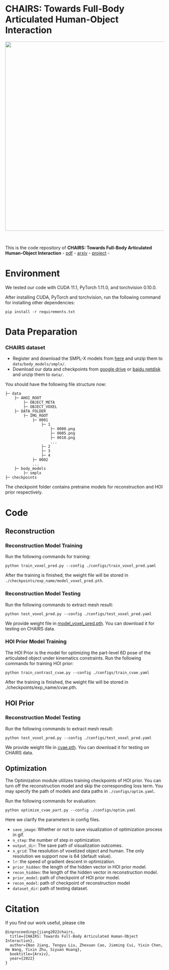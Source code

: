 # CHAIRS: Towards Full-Body Articulated Human-Object Interaction
<p align="center"><img src="docs/teaser.png" width="600px"/></p></br>

This is the code repository of **CHAIRS: Towards Full-Body Articulated Human-Object Interaction** - [pdf](https://arxiv.org/abs/2109.07215) - [arxiv](https://arxiv.org/abs/2109.07215) - [project](https://jiann.github.io/ChairsPage) -


# Environment
We tested our code with CUDA 11.1, PyTorch 1.11.0, and torchvision 0.10.0. 

After installing CUDA, PyTorch and torchvision, run the following command for installing other dependencies:
```shell
pip install -r requirements.txt
```

# Data Preparation
### CHAIRS dataset
* Register and download the SMPL-X models from [here](https://smpl-x.is.tue.mpg.de/download.php) and unzip them to `data/body_models/smplx/`. 
* Download our data and checkpoints from [google drive](https://drive.google.com/file/d/1Buh80YimVzKsdEn9gk00CSGEUsKmkAJT/view?usp=sharing) or [baidu netdisk]() and unzip them to `data/`.

You should have the following file structure now: 

```
├─ data
    ├─ AHOI_ROOT
        ├─ OBJECT_META
        ├─ OBJECT_VOXEL
    ├─ DATA_FOLDER
        ├─ IMG_ROOT
            ├─ 0001
                ├─ 1
                    ├─ 0000.png
                    ├─ 0005.png
                    ├─ 0010.png
                    ...
                ├─ 2
                ├─ 3
                ├─ 4
            ├─ 0002
            ...
    ├─ body_models
        ├─ smplx
├─ checkpoints
```
The checkpoint folder contains pretraine models for reconstruction and HOI prior respectively.


# Code

## Reconstruction
### Reconstruction Model Training
Run the following commands for training:
```shell
python train_voxel_pred.py --config ./configs/train_voxel_pred.yaml
```
After the training is finished, the weight file will be stored in `./checkpoints/exp_name/model_voxel_pred.pth`.
### Reconstruction Model Testing
Run the following commands to extract mesh result:
```shell
python test_voxel_pred.py --config ./configs/test_voxel_pred.yaml
```
We provide weight file in [model_voxel_pred.pth](https://drive.google.com/file/d/1Buh80YimVzKsdEn9gk00CSGEUsKmkAJT/view?usp=sharing). You can download it for testing on CHAIRS data.

### HOI Prior Model Training
The HOI Prior is the model for optimizing the part-level 6D pose of the articulated object under kinematics constraints. Run the following commands for training HOI prior:
```shell
python train_contrast_cvae.py --config ./configs/train_cvae.yaml
```
After the training is finished, the weight file will be stored in ./checkpoints/exp_name/cvae.pth.

## HOI Prior

### Reconstruction Model Testing
Run the following commands to extract mesh result:
```shell
python test_voxel_pred.py --config ./configs/test_voxel_pred.yaml
```
We provide weight file in [cvae.pth](https://drive.google.com/file/d/1Buh80YimVzKsdEn9gk00CSGEUsKmkAJT/view?usp=sharing). You can download it for testing on CHAIRS data.

## Optimization

The Optimization module utilizes training checkpoints of HOI prior. You can turn off the reconstruction model and skip the corresponding loss term. You may specify the path of models and data paths in `./configs/optim.yaml`.

Run the following commands for evaluation:
```shell
python optimize_cvae_part.py --config ./configs/optim.yaml
```

Here we clarify the parameters in config files.

- `save_image`: Whether or not to save visualization of optimization process in gif.
- `n_step`: the number of step in optimization.
- `output_dir`: The save path of visualization outcomes.
- `n_grid`: The resolution of voxelized object and human. The only resolution we support now is 64 (default value).
- `lr`: the speed of gradient descent in optimization.
- `prior_hidden`: the length of the hidden vector in HOI prior model.
- `recon_hidden`: the length of the hidden vector in reconstruction model.
- `prior_model`: path of checkpoint of HOI prior model.
- `recon_model`: path of checkpoint of reconstruction model
- `dataset_dir`: path of testing dataset.



# Citation
If you find our work useful, please cite
```angular2
@inproceedings{jiang2022chairs,
  title={CHAIRS: Towards Full-Body Articulated Human-Object Interaction},
  author={Nan Jiang, Tengyu Liu, Zhexuan Cao, Jieming Cui, Yixin Chen, He Wang, Yixin Zhu, Siyuan Huang},
  booktitle={Arxiv},
  year={2022}
}
```

